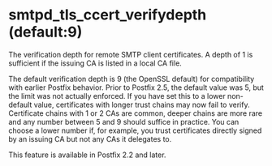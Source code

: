 # smtpd_tls_ccert_verifydepth (default:9) 

 The verification depth for remote SMTP client certificates. A
depth of 1 is sufficient if the issuing CA is listed in a local CA
file. 

 The default verification depth is 9 (the OpenSSL default) for
compatibility with earlier Postfix behavior. Prior to Postfix 2.5,
the default value was 5, but the limit was not actually enforced. If
you have set this to a lower non-default value, certificates with longer
trust chains may now fail to verify. Certificate chains with 1 or 2
CAs are common, deeper chains are more rare and any number between 5
and 9 should suffice in practice. You can choose a lower number if,
for example, you trust certificates directly signed by an issuing CA
but not any CAs it delegates to. 

 This feature is available in Postfix 2.2 and later.  


